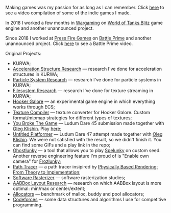 Making games was my passion for as long as I can remember. Click [here](https://www.youtube.com/watch?v=sKov7u1D5Z0) to see a video compilation of some of the indie games I made.

In 2018 I worked a few months in [Wargaming](https://wargaming.com/en/) on [World of Tanks Blitz](https://wotblitz.com/) game engine and another unannounced project.

Since 2018 I worked at [Press Fire Games](https://www.pressfire.games/) on [Battle Prime](https://www.battleprime.com/) and another unannounced project. Click [here](https://www.youtube.com/watch?v=sKov7u1D5Z0) to see a Battle Prime video.

Original Projects:
* KURWA;
* [Acceleration Structure Research](https://github.com/suVrik/acceleration_structure_benchmark) — research I've done for acceleration structures in KURWA;
* [Particle System Research](https://github.com/suVrik/particle_system_benchmark) — research I've done for particle systems in KURWA;
* [Filesystem Research](https://github.com/suVrik/steaming_benchmark) — research I've done for texture streaming in KURWA;
* [Hooker Galore](https://github.com/suVrik/hooker.galore) — an experimental game engine in which everything works through ECS;
* [Texture Compiler](https://github.com/suVrik/texture.compiler) — texture converter for Hooker Galore. Custom format/mipmap strategies for different types of textures;
* [You Broke The Game](https://github.com/suVrik/ld45) — Ludum Dare 45 submission made together with [Oleg Klishin](https://olegklishin.portfoliobox.net/). Play [here](https://www.newgrounds.com/portal/view/740567);
* [Untitled Platformer](https://github.com/suVrik/ld47) — Ludum Dare 47 attempt made together with [Oleg Klishin](https://olegklishin.portfoliobox.net/). We were not satisfied with the result, so we didn't finish it. You can find some GIFs and a play link in the repo;
* [Ghostlunky](https://github.com/suVrik/ghostlunky) — a tool that allows you to play [Spelunky](https://store.steampowered.com/app/239350/Spelunky/) on custom seed. Another reverse engineering feature I'm proud of is "Enable own camera" for [Frozlunky](https://github.com/sashavol/Frozlunky);
* [Path Tracer](https://github.com/suVrik/path_tracer) — a path tracer insipired by [Physically Based Rendering: From Theory to Implementation](https://www.pbr-book.org/3ed-2018/contents);
* [Software Rasterizer](https://github.com/suVrik/software_rasterizer) — software rasterization studies;
* [AABBox Layout Research](https://github.com/suVrik/aabbox_benchmark) — research on which AABBox layout is more optimal: min/max or center/extent;
* [Allocators](https://github.com/suVrik/allocator_benchmark) — benchmark of malloc, buddy and pool allocators;
* [Codeforces](https://github.com/suVrik/codeforces) — some data structures and algorithms I use for competitive programming.
 
